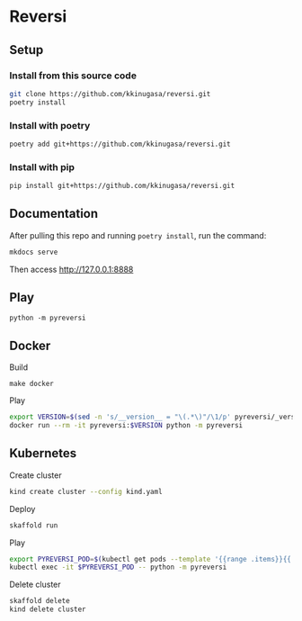 # Reversi

## Setup

### Install from this source code

```sh
git clone https://github.com/kkinugasa/reversi.git
poetry install
```

### Install with poetry

```sh
poetry add git+https://github.com/kkinugasa/reversi.git
```

### Install with pip

```sh
pip install git+https://github.com/kkinugasa/reversi.git
```

## Documentation

After pulling this repo and running `poetry install`, run the command:

```sh
mkdocs serve
```

Then access <http://127.0.0.1:8888>

## Play

`python -m pyreversi`

## Docker

Build

`make docker`

Play

```sh
export VERSION=$(sed -n 's/__version__ = "\(.*\)"/\1/p' pyreversi/_version.py)
docker run --rm -it pyreversi:$VERSION python -m pyreversi
```

## Kubernetes

Create cluster

```sh
kind create cluster --config kind.yaml
```

Deploy

```sh
skaffold run
```

Play

```sh
export PYREVERSI_POD=$(kubectl get pods --template '{{range .items}}{{.metadata.name}}{{"\n"}}{{end}}')
kubectl exec -it $PYREVERSI_POD -- python -m pyreversi
```

Delete cluster

```sh
skaffold delete
kind delete cluster
```
